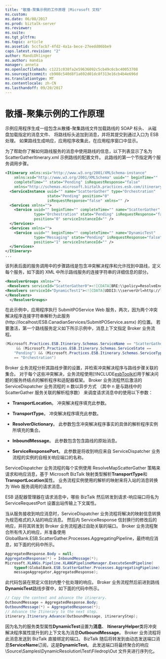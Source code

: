 ```yaml
---
title: "散播-聚集示例的工作原理 |Microsoft 文档"
ms.custom: 
ms.date: 06/08/2017
ms.prod: biztalk-server
ms.reviewer: 
ms.suite: 
ms.tgt_pltfrm: 
ms.topic: article
ms.assetid: 5ccfacb7-4fd2-4a1a-bece-27eedd86bbe9
caps.latest.revision: "2"
author: MandiOhlinger
ms.author: mandia
manager: anneta
ms.openlocfilehash: c1221c038fa2e59636092c5cb49c6cbc40053708
ms.sourcegitcommit: cb908c540d8f1a692d01dc8f313e16cb4b4e696d
ms.translationtype: MT
ms.contentlocale: zh-CN
ms.lasthandoff: 09/20/2017
---
```

# <a name="how-the-scatter-gather-sample-works"></a>散播-聚集示例的工作原理
示例应用程序生成一组包含从散播-聚集路线文件加载路线的 SOAP 标头、 从磁盘加载指定的消息文件、 将路线标头追加到消息，并将其提交到通过入口为 ESB处理。 如果路线生成响应，应用程序收集此，在应用程序窗口中显示。  
  
 为了帮助你了解如何路线服务的消息中使用路线的信息，以下列表显示了名为 ScatterGatherItinerary.xml 示例路线的配置文件。 此路线的第一个节指定两个服务调用步骤。  
  
```xml  
<Itinerary xmlns:xsi="http://www.w3.org/2001/XMLSchema-instance"   
    xmlns:xsd="http://www.w3.org/2001/XMLSchema" uuid="" beginTime=""   
    completeTime="" state="Pending" isRequestResponse="false"   
    xmlns="http://schemas.microsoft.biztalk.practices.esb.com/itinerary">  
  <ServiceInstance uuid="" name="ScatterGather" type="Orchestration"  
                   state="Pending" position="0"   
                   isRequestResponse="false" xmlns="" />  
  <Services xmlns="">  
    <Service uuid="" beginTime="" completeTime="" name="ScatterGather"  
             type="Orchestration" state="Pending" isRequestResponse="false"  
             position="0" serviceInstanceId="" />  
  </Services>  
  <Services xmlns="">  
    <Service uuid="" beginTime="" completeTime="" name="DynamicTest"  
             type="Messaging" state="Pending" isRequestResponse="false"  
             position="1" serviceInstanceId="" />  
  </Services>  
</Itinerary>  
...  
```  
  
 该列表后面的服务调用中的步骤路线是包含冲突解决程序和允许找到中路线，定义每个服务，如下面的 XML 中所示路线服务的连接字符串的详细信息的部分。  
  
```xml  
<ResolverGroups xmlns="">  
 <Resolvers serviceId="ScatterGather0"><![CDATA[BRE:\\policy=ResolveEndPointScatterGather;version=;useMsg=;]]><![CDATA[UDDI3:\\serverUrl=http://localhost/uddi;bindingKey=uddi:esb:purchaseordersubmitorderservicebinding;credentialType=Ntlm]]></Resolvers>  
<Resolvers serviceId="DynamicTest1"><![CDATA[UDDI3:\\serverUrl=http://localhost/uddi;bindingKey=uddi:esb:orderfileservicebinding;credentialType=Ntlm]]>  
</Resolvers>  
  </ResolverGroups>  
```  
  
 在此示例中，应用程序执行 SubmitPOService Web 服务，两次，因为两个冲突解决程序连接字符串解析为此服务 (http://localhost/ESB.CanadianServices/SubmitPOService.asmx) 的位置。 若要激活，第一个路线服务定义如下所示示例中，消息上下文指定 Broker 业务流程。  
  
```csharp  
(Microsoft.Practices.ESB.Itinerary.Schemas.ServiceName == "ScatterGather")  
     && (Microsoft.Practices.ESB.Itinerary.Schemas.ServiceState ==   
    "Pending") && (Microsoft.Practices.ESB.Itinerary.Schemas.ServiceType   
    == "Orchestration")  
```  
  
 Broker 业务流程分析其路线步骤的设置，并检索冲突解决程序与路线步骤关联的集合。 对于每个这些冲突解决，业务流程使用[!INCLUDE[esbToolkit](../includes/esbtoolkit-md.md)]用于解决问题的服务终结点的解析程序和适配器框架。 Broker 业务流程然后激活的 ServiceDispatcher 业务流程的 n 数以异步方式 （其中 n 是与路线中的 ScatterGather 服务关联的解析程序数） 来调度请求消息中的使用以下参数：  
  
-   **TransportLocation**。 冲突解决程序填充此参数。  
  
-   **TransportType**。 冲突解决程序填充此参数。  
  
-   **ResolverDictionary**。 此参数包含冲突解决程序事实的具体的解析程序实例所填充的集合。  
  
-   **InboundMessage**。 此参数包含包含路线的原始消息。  
  
-   **ServiceResponsePort**。 此参数是将收到响应来自 ServiceDispatcher 业务流程的实例的自相关响应端口的名称。  
  
 ServiceDispatcher 业务流程的每个实例使用 ResolveMapScatterGather 策略来请求和响应消息，基于 Microsoft BizTalk 映射类型解析**TransportType**和**TransportLocation**属性。 业务流程实例使用的解析的映射来将入站的消息转换为 Web 服务调用的请求消息。  
  
 ESB 适配器管理器在请求消息中，哪些 BizTalk 然后转发到请求-响应端口将名为 ServiceRequestPort 设置出站传输上下文属性。  
  
 当从服务接收到响应消息时，ServiceDispatcher 业务流程将解决的映射信息转换为规范格式的入站的响应消息。 然后内 ServiceResponse 信封换行的修改后的响应，并将其转发到 Broker 业务流程通过自助关联的端口。 Broker 业务流程聚合所有传入的响应，并准备使用 GlobalBank.ESB.ScatterGather.Processes.AggregatingPipeline，最终响应消息，如下面的代码中所示。  
  
```csharp  
AggregatedResponse.Body = null;  
AggregatedResponse(*) = InboundMessage(*);  
Microsoft.XLANGs.Pipeline.XLANGPipelineManager.ExecuteSendPipeline(  
    typeof(GlobalBank.ESB.ScatterGather.Processes.AggregatingPipeline),  
    messageAggregator,AggregatedResponse);  
```  
  
 此代码包装在预定义信封内整个批处理的响应。 Broker 业务流程然后前进到路线**DynamicTest**路线步骤中，如下面的代码中所示。  
  
```csharp  
// Copy the context and advance the itinerary.  
OutboundMessage = AggregatedResponse.Body;  
OutboundMessage(*) = AggregatedResponse(*);  
// Advance the Itinerary to the next step.  
itinerary.Itinerary.Advance(OutboundMessage, itineraryStep);  
```  
  
 因为名为的服务类型属性**DynamicTest**设置为**消息**、 **ItineraryHelper**类将冲突解决程序属性提升到的上下文名为消息**OutboundMessage**。 Broker 业务流程将此消息发送到 BizTalk 直接绑定的端口。 BizTalk 随后将转发到由动态发送端口消息**ServiceName**订阅，这是**DynamicTest**。 此发送端口将最终聚合的响应 \Source\Samples\DynamicResolution\Test\Filedrop\Out 文件夹进行序列化。